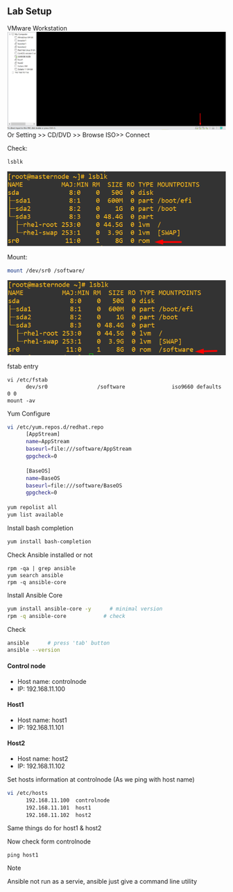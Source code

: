 
## Lab Setup
VMware Workstation 
![image alt](https://github.com/mohimenulislam/Ansible/blob/cf6e821bcb4a33d73a6da8ed9176d9f903781138/Img/vmwareimage.png)
Or Setting >> CD/DVD >> Browse ISO>> Connect 

Check:
```bash
lsblk
```
![image alt](https://github.com/mohimenulislam/Ansible/blob/8136630a82f6773cc2c60ff35b195a0acdd2be74/Img/lsblkaftercdattached.png)

Mount: 
```bash
mount /dev/sr0 /software/
```
![image](https://github.com/mohimenulislam/Ansible/blob/2bbe0ae61282fe742c1f525bf185dc5e9a760283/Img/lsblkaftermount.png)

fstab entry
```
vi /etc/fstab
      dev/sr0                /software               iso9660 defaults        0 0
mount -av
```

Yum Configure 
```bash
vi /etc/yum.repos.d/redhat.repo
      [AppStream]
      name=AppStream
      baseurl=file:///software/AppStream
      gpgcheck=0

      [BaseOS]
      name=BaseOS
      baseurl=file:///software/BaseOS
      gpgcheck=0

yum repolist all
yum list available
```

Install bash completion
```bash
yum install bash-completion
```

Check Ansible installed or not
```
rpm -qa | grep ansible
yum search ansible
rpm -q ansible-core
```

Install Ansible Core
```bash
yum install ansible-core -y      # minimal version
rpm -q ansible-core            # check

```
Check 
```bash
ansible      # press 'tab' button
ansible --version
```
#### Control node	<br>
- Host name: controlnode<br>
- IP: 192.168.11.100<br>
#### Host1
- Host name: host1
- IP: 192.168.11.101
#### Host2
- Host name: host2
- IP: 192.168.11.102


Set hosts information at controlnode (As we ping with host name)
```bash
vi /etc/hosts
      192.168.11.100  controlnode
      192.168.11.101  host1	
      192.168.11.102  host2
```
Same things do for host1 & host2

Now check form controlnode 
```
ping host1
```

> [!NOTE]
Ansible not run as a servie, ansible just give a command line utility


